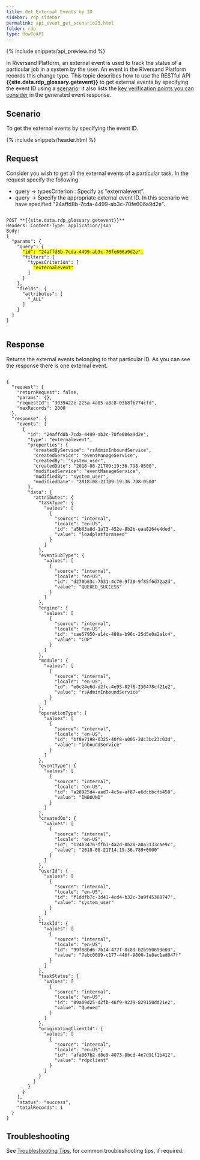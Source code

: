 ```yaml
---
title: Get External Events by ID
sidebar: rdp_sidebar
permalink: api_event_get_scenario23.html
folder: rdp
type: HowToAPI
---
```


{% include snippets/api_preview.md %}

In Riversand Platform, an external event is used to track the status of a particular job in a system by the user. An event in the Riversand Platform records this change type. This topic describes how to use the RESTful API **{{site.data.rdp_glossary.getevent}}** to get external events by specifying the event ID using a [scenario](#scenario). It also lists the [key verification points you can consider](#key-points-to-consider-for-verification) in the generated event response. 

## Scenario

To get the external events by specifying the event ID.

{% include snippets/header.html %}

## Request

Consider you wish to get all the external events of a particular task. In the request specify the following

* query -> typesCriterion : Specify as "externalevent". 
* query -> Specify the appropriate external event ID. In this scenario we have specified "24affd8b-7cda-4499-ab3c-70fe606a9d2e". 

<pre>
<code>
POST **{{site.data.rdp_glossary.getevent}}**
Headers: Content-Type: application/json
Body:
{
  "params": {
    "query": {
      <span style="background-color: #FFFF00">"id": "24affd8b-7cda-4499-ab3c-70fe606a9d2e",</span>
      "filters": {
        "typesCriterion": [
          <span style="background-color: #FFFF00">"externalevent"</span>
        ]
      }
    },
    "fields": {
      "attributes": [
        "_ALL"
      ]
    }
  }
}
</code>
</pre>

## Response

Returns the external events belonging to that particular ID. As you can see the response there is one external event.

<pre><code>
{
  "request": {
    "returnRequest": false,
    "params": {},
    "requestId": "3039422e-225a-4a05-a8c8-03b8fb774cfd",
    "maxRecords": 2000
  },
  "response": {
    "events": [
      {
        "id": "24affd8b-7cda-4499-ab3c-70fe606a9d2e",
        "type": "externalevent",
        "properties": {
          "createdByService": "rsAdminInboundService",
          "createdService": "eventManageService",
          "createdBy": "system_user",
          "createdDate": "2018-08-21T09:19:36.798-0500",
          "modifiedService": "eventManageService",
          "modifiedBy": "system_user",
          "modifiedDate": "2018-08-21T09:19:36.798-0500"
        },
        "data": {
          "attributes": {
            "taskType": {
              "values": [
                {
                  "source": "internal",
                  "locale": "en-US",
                  "id": "a5b63a8d-1a73-452e-8b2b-eaa8264e4ded",
                  "value": "loadplatformseed"
                }
              ]
            },
            "eventSubType": {
              "values": [
                {
                  "source": "internal",
                  "locale": "en-US",
                  "id": "d270b63c-7531-4c70-9f30-9f85f6d72a2d",
                  "value": "QUEUED_SUCCESS"
                }
              ]
            },
            "engine": {
              "values": [
                {
                  "source": "internal",
                  "locale": "en-US",
                  "id": "cae57950-a14c-488a-b96c-25d5e0a2a1c4",
                  "value": "COP"
                }
              ]
            },
            "module": {
              "values": [
                {
                  "source": "internal",
                  "locale": "en-US",
                  "id": "e0c24e6d-d2fc-4e95-82f8-236478cf21e2",
                  "value": "rsAdminInboundService"
                }
              ]
            },
            "operationType": {
              "values": [
                {
                  "source": "internal",
                  "locale": "en-US",
                  "id": "bf8e7198-0325-40f8-a005-2dc3bc23c03d",
                  "value": "inboundService"
                }
              ]
            },
            "eventType": {
              "values": [
                {
                  "source": "internal",
                  "locale": "en-US",
                  "id": "a28925d4-aad7-4c5e-af87-e6dcbbcfb458",
                  "value": "INBOUND"
                }
              ]
            },
            "createdOn": {
              "values": [
                {
                  "source": "internal",
                  "locale": "en-US",
                  "id": "124b3476-ffb1-4a2d-8b20-a0a3133cae9c",
                  "value": "2018-08-21T14:19:36.789+0000"
                }
              ]
            },
            "userId": {
              "values": [
                {
                  "source": "internal",
                  "locale": "en-US",
                  "id": "f1ddfb7c-3d41-4cd4-b32c-3a9f45388747",
                  "value": "system_user"
                }
              ]
            },
            "taskId": {
              "values": [
                {
                  "source": "internal",
                  "locale": "en-US",
                  "id": "99f88bd6-7b14-477f-8c8d-b2b950693e03",
                  "value": "7abc0099-c177-446f-9800-1e8ac1ad047f"
                }
              ]
            },
            "taskStatus": {
              "values": [
                {
                  "source": "internal",
                  "locale": "en-US",
                  "id": "89a09d25-d2fb-46f9-9239-829150dd21e2",
                  "value": "Queued"
                }
              ]
            },
            "originatingClientId": {
              "values": [
                {
                  "source": "internal",
                  "locale": "en-US",
                  "id": "afa067b2-d8e9-4073-8bcd-4e7d91f1b412",
                  "value": "rdpclient"
                }
              ]
            }
          }
        }
      }
    ],
    "status": "success",
    "totalRecords": 1
  }
}
</code></pre>

## Troubleshooting

See [Troubleshooting Tips](api_troubleshooting_tips.html), for common troubleshooting tips, if required.